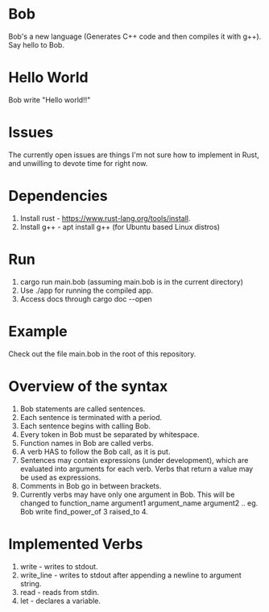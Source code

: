 # Bob
Bob's a new language (Generates C++ code and then compiles it with g++). Say hello to Bob.

# Hello World
Bob write "Hello world!!"

# Issues
The currently open issues are things I'm not sure how to implement in Rust, and unwilling to devote time for right now.

# Dependencies
1. Install rust - https://www.rust-lang.org/tools/install.
2. Install g++ - apt install g++ (for Ubuntu based Linux distros)

# Run
1. cargo run main.bob (assuming main.bob is in the current directory)
2. Use ./app for running the compiled app.
3. Access docs through cargo doc --open

# Example
Check out the file main.bob in the root of this repository.

# Overview of the syntax
1. Bob statements are called sentences.
2. Each sentence is terminated with a period.
3. Each sentence begins with calling Bob.
4. Every token in Bob must be separated by whitespace.
5. Function names in Bob are called verbs.
6. A verb HAS to follow the Bob call, as it is put.
7. Sentences may contain expressions (under development), which are evaluated into arguments for each verb. Verbs that return a value may be used as expressions.
8. Comments in Bob go in between brackets.
9. Currently verbs may have only one argument in Bob. This will be changed to function_name argument1 argument_name argument2 ..
   eg. Bob write find_power_of 3 raised_to 4.

# Implemented Verbs
1. write - writes to stdout.
2. write_line - writes to stdout after appending a newline to argument string.
3. read - reads from stdin.
4. let - declares a variable.


